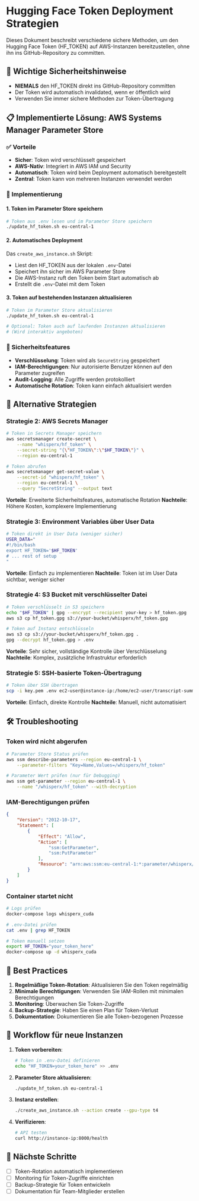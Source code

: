 # Hugging Face Token Deployment Strategien

Dieses Dokument beschreibt verschiedene sichere Methoden, um den Hugging Face Token (HF_TOKEN) auf AWS-Instanzen bereitzustellen, ohne ihn ins GitHub-Repository zu committen.

## 🚨 Wichtige Sicherheitshinweise

- **NIEMALS** den HF_TOKEN direkt ins GitHub-Repository committen
- Der Token wird automatisch invalidated, wenn er öffentlich wird
- Verwenden Sie immer sichere Methoden zur Token-Übertragung

## 📋 Implementierte Lösung: AWS Systems Manager Parameter Store

### ✅ Vorteile
- **Sicher**: Token wird verschlüsselt gespeichert
- **AWS-Nativ**: Integriert in AWS IAM und Security
- **Automatisch**: Token wird beim Deployment automatisch bereitgestellt
- **Zentral**: Token kann von mehreren Instanzen verwendet werden

### 🔧 Implementierung

#### 1. Token im Parameter Store speichern
```bash
# Token aus .env lesen und im Parameter Store speichern
./update_hf_token.sh eu-central-1
```

#### 2. Automatisches Deployment
Das `create_aws_instance.sh` Skript:
- Liest den HF_TOKEN aus der lokalen `.env`-Datei
- Speichert ihn sicher im AWS Parameter Store
- Die AWS-Instanz ruft den Token beim Start automatisch ab
- Erstellt die `.env`-Datei mit dem Token

#### 3. Token auf bestehenden Instanzen aktualisieren
```bash
# Token im Parameter Store aktualisieren
./update_hf_token.sh eu-central-1

# Optional: Token auch auf laufenden Instanzen aktualisieren
# (Wird interaktiv angeboten)
```

### 🔐 Sicherheitsfeatures
- **Verschlüsselung**: Token wird als `SecureString` gespeichert
- **IAM-Berechtigungen**: Nur autorisierte Benutzer können auf den Parameter zugreifen
- **Audit-Logging**: Alle Zugriffe werden protokolliert
- **Automatische Rotation**: Token kann einfach aktualisiert werden

## 🔄 Alternative Strategien

### Strategie 2: AWS Secrets Manager
```bash
# Token in Secrets Manager speichern
aws secretsmanager create-secret \
    --name "whisperx/hf_token" \
    --secret-string "{\"HF_TOKEN\":\"$HF_TOKEN\"}" \
    --region eu-central-1

# Token abrufen
aws secretsmanager get-secret-value \
    --secret-id "whisperx/hf_token" \
    --region eu-central-1 \
    --query "SecretString" --output text
```

**Vorteile**: Erweiterte Sicherheitsfeatures, automatische Rotation
**Nachteile**: Höhere Kosten, komplexere Implementierung

### Strategie 3: Environment Variables über User Data
```bash
# Token direkt in User Data (weniger sicher)
USER_DATA="
#!/bin/bash
export HF_TOKEN='$HF_TOKEN'
# ... rest of setup
"
```

**Vorteile**: Einfach zu implementieren
**Nachteile**: Token ist im User Data sichtbar, weniger sicher

### Strategie 4: S3 Bucket mit verschlüsselter Datei
```bash
# Token verschlüsselt in S3 speichern
echo "$HF_TOKEN" | gpg --encrypt --recipient your-key > hf_token.gpg
aws s3 cp hf_token.gpg s3://your-bucket/whisperx/hf_token.gpg

# Token auf Instanz entschlüsseln
aws s3 cp s3://your-bucket/whisperx/hf_token.gpg .
gpg --decrypt hf_token.gpg > .env
```

**Vorteile**: Sehr sicher, vollständige Kontrolle über Verschlüsselung
**Nachteile**: Komplex, zusätzliche Infrastruktur erforderlich

### Strategie 5: SSH-basierte Token-Übertragung
```bash
# Token über SSH übertragen
scp -i key.pem .env ec2-user@instance-ip:/home/ec2-user/transcript-summarization/
```

**Vorteile**: Einfach, direkte Kontrolle
**Nachteile**: Manuell, nicht automatisiert

## 🛠️ Troubleshooting

### Token wird nicht abgerufen
```bash
# Parameter Store Status prüfen
aws ssm describe-parameters --region eu-central-1 \
    --parameter-filters "Key=Name,Values=/whisperx/hf_token"

# Parameter Wert prüfen (nur für Debugging)
aws ssm get-parameter --region eu-central-1 \
    --name "/whisperx/hf_token" --with-decryption
```

### IAM-Berechtigungen prüfen
```json
{
    "Version": "2012-10-17",
    "Statement": [
        {
            "Effect": "Allow",
            "Action": [
                "ssm:GetParameter",
                "ssm:PutParameter"
            ],
            "Resource": "arn:aws:ssm:eu-central-1:*:parameter/whisperx/*"
        }
    ]
}
```

### Container startet nicht
```bash
# Logs prüfen
docker-compose logs whisperx_cuda

# .env-Datei prüfen
cat .env | grep HF_TOKEN

# Token manuell setzen
export HF_TOKEN="your_token_here"
docker-compose up -d whisperx_cuda
```

## 📝 Best Practices

1. **Regelmäßige Token-Rotation**: Aktualisieren Sie den Token regelmäßig
2. **Minimale Berechtigungen**: Verwenden Sie IAM-Rollen mit minimalen Berechtigungen
3. **Monitoring**: Überwachen Sie Token-Zugriffe
4. **Backup-Strategie**: Haben Sie einen Plan für Token-Verlust
5. **Dokumentation**: Dokumentieren Sie alle Token-bezogenen Prozesse

## 🔄 Workflow für neue Instanzen

1. **Token vorbereiten**:
   ```bash
   # Token in .env-Datei definieren
   echo "HF_TOKEN=your_token_here" >> .env
   ```

2. **Parameter Store aktualisieren**:
   ```bash
   ./update_hf_token.sh eu-central-1
   ```

3. **Instanz erstellen**:
   ```bash
   ./create_aws_instance.sh --action create --gpu-type t4
   ```

4. **Verifizieren**:
   ```bash
   # API testen
   curl http://instance-ip:8000/health
   ```

## 🚀 Nächste Schritte

- [ ] Token-Rotation automatisch implementieren
- [ ] Monitoring für Token-Zugriffe einrichten
- [ ] Backup-Strategie für Token entwickeln
- [ ] Dokumentation für Team-Mitglieder erstellen 